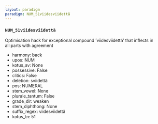 ```yaml
---
layout: paradigm
paradigm: NUM_51viidesviidettä
---
```

### ` NUM_51viidesviidettä `

Optimisation hack for exceptional compound ’viidesviidettä’ that inflects in all parts with agreement
* harmony: back
* upos: NUM
* kotus_av: None
* possessive: False
* clitics: False
* deletion: sviidettä
* pos: NUMERAL
* stem_vowel: None
* plurale_tantum: False
* grade_dir: weaken
* stem_diphthong: None
* suffix_regex: viidesviidettä
* kotus_tn: 51
